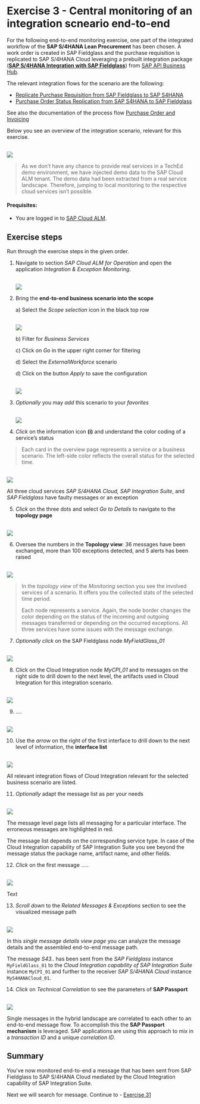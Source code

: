# Exercise 3 - Central monitoring of an integration scneario end-to-end

For the following end-to-end monitoring exercise, one part of the integrated workflow of the **SAP S/4HANA Lean Procurement** has been chosen. A work order is created in SAP Fieldglass and the purchase requisition is replicated to SAP S/4HANA Cloud leveraging a prebuilt integration package (**[SAP S/4HANA Integration with SAP Fieldglass](https://api.sap.com/package/SAPS4HANAintegrationwithSAPFieldglass/overview)**) from [SAP API Business Hub](https://api.sap.com/). 

The relevant integration flows for the scenario are the following:
- [Replicate Purchase Requisition from SAP Fieldglass to SAP S4HANA](https://api.sap.com/integrationflow/Replicate_Purchase_Requisition_from_Fieldglass_to_S4HANA)
- [Purchase Order Status Replication from SAP S4HANA to SAP Fieldglass](https://api.sap.com/integrationflow/Purchase_Order_Status_Replication_from_S4HANA_to_Fieldglass)


See also the documentation of the process flow [Purchase Order and Invoicing](https://help.sap.com/docs/SAP_FIELDGLASS_INTEGRATION/bf3d1caf8c1f4f69801b37a45ac1d1b3/046b0d5f642346bd8624f1b741956585.html)

Below you see an overview of the integration scenario, relevant for this exercise.

<br>![](/exercises/ex3/images/IMDiagramFieldglassS4Int.png)

>
> As we don’t have any chance to provide real services in a TechEd demo environment, we have injected demo data to the SAP Cloud ALM tenant. The demo data had been extracted from a real service landscape. Therefore, jumping to local monitoring to the respective cloud services isn’t possible.
>

#### Prequisites:
- You are logged in to  [SAP Cloud ALM](https://teched22-cloudalm-003.eu10.alm.cloud.sap/launchpad#Shell-home).

## Exercise steps

Run through the exercise steps in the given order.

1.	Navigate to section *SAP Cloud ALM for Operation* and open the application *Integration & Exception Monitoring*.

     <br>![](/exercises/ex1/images/CALMLandingIntExMon.png)

2. Bring the **end-to-end business scenario into the scope**

   a) Select the *Scope selection* icon in the black top row

     <br>![](/exercises/ex3/images/IMScopeSelectionWorkforce.png)

   b)  Filter for *Business Services*

   c)  Click on *Go* in the upper right corner for filtering

   d)  Select the *ExternalWorkforce* scenario

   d)  Click on the button *Apply* to save the configuration

     <br>![](/exercises/ex3/images/ScopeSelectionService.png)

3.	*Optionally* you may *add* this scenario to your *favorites*

     <br>![](/exercises/ex3/images/IMWorkforceFavorite.png) 

4.	*Click* on the information icon **(i)** and understand the color coding of a service’s status

   >
   > Each card in the overview page represents a service or a business scenario. The left-side color reflects the overall status for the selected time.
   >

   <br>![](/exercises/ex3/images/IMOverviewCardInfo.png) 
   
   All three cloud services *SAP S/4HANA Cloud, SAP Integration Suite*, and *SAP Fieldglass* have faulty messages or an exception

5.	*Click* on the three dots and select *Go to Details* to navigate to the **topology page**

   <br>![](/exercises/ex3/images/IMOverviewSwitchToDetails.png) 
   
6.	Oversee the numbers in the **Topology view**: 36 messages have been exchanged, more than 100 exceptions detected, and 5 alerts has been raised

   <br>![](/exercises/ex3/images/IMWorkforceTopology.png) 
   
   >
   > In the *topology view* of the *Monitoring* section you see the involved services of a scenario. It offers you the collected stats of the selected time period.
   >
   > Each node represents a service. Again, the node border changes the color depending on the status of the incoming and outgoing messages transferred or depending on the occurred exceptions. All three services have some issues with the message exchange.
   >
   
7.	*Optionally* *click* on the SAP Fieldglass node *MyFieldGlass_01*

   <br>![](/exercises/ex3/images/IMWorkforceTopoFieldglass.png) 
   
8.	Click on the Cloud Integration node *MyCPI_01* and to messages on the right side to drill down to the next level, the artifacts used in Cloud Integration for this integration scenario.

   <br>![](/exercises/ex3/images/IMWorkforceTopoCPI.png) 
   
9.	....

   <br>![](/exercises/ex3/images/IMWorkforceTopoS4.png) 
    
10.	Use the *arrow* on the right of the first interface to drill down to the next level of information, the **interface list**

   <br>![](/exercises/ex3/images/IMWorkforceCPIInterfaceList.png) 
   
   All relevant integration flows of Cloud Integration relevant for the selected business scenario are listed.
   
11.	*Optionally* adapt the message list as per your needs

   <br>![](/exercises/ex3/images/IMWorkforceMessageListAdapt.png) 
   
   The message level page lists all messaging for a particular interface. The erroneous messages are highlighted in red.

   The message list depends on the corresponding service type. In case of the Cloud Integration capability of SAP Integration Suite you see beyond the message status the package name, artifact name, and other fields.

   
12.	*Click* on the first message .....

   <br>![](/exercises/ex3/images/IMWorkforceFirstMessage.png) 
   
   Text
   
13.	*Scroll down* to the *Related Messages & Exceptions* section to see the visualized message path

   <br>![](/exercises/ex3/images/IMWorkforceFirstMessage.png) 
   
   In this *single message details view page* you can analyze the message details and the assembled end-to-end message path.
   
   The message *S43..* has been sent from the *SAP Fieldglass* instance `MyFieldGlass_01` to the *Cloud Integration capability of SAP Integration Suite* instance `MyCPI_01` and further to the receiver *SAP S/4HANA Cloud* instance `MyS4HANACloud_01`.
   
14.	*Click* on *Technical Correlation* to see the parameters of **SAP Passport**

   <br>![](/exercises/ex3/images/IMWorkforceSAPPassport.png) 
   
   Single messages in the hybrid landscape are correlated to each other to an end-to-end message flow. To accomplish this the **SAP Passport mechanism** is leveraged. SAP applications are using this approach to mix in a *transaction ID* and a unique *correlation ID*.
   
   
   
## Summary

You've now monitored end-to-end a message that has been sent from SAP Fieldglass to SAP S/4HANA Cloud mediated by the Cloud Integration capability of SAP Integration Suite.

Next we will search for message. Continue to - [Exercise 31](../ex31/readme.md)

<!--
<br>![](/exercises/ex2/images/02_01_0010.png)


After completing these steps you will have...

1.	Enter this code.
```abap
DATA(lt_params) = request->get_form_fields(  ).
READ TABLE lt_params REFERENCE INTO DATA(lr_params) WITH KEY name = 'cmd'.
  IF sy-subrc = 0.
    response->set_status( i_code = 200
                     i_reason = 'Everything is fine').
    RETURN.
  ENDIF.

```
-->

